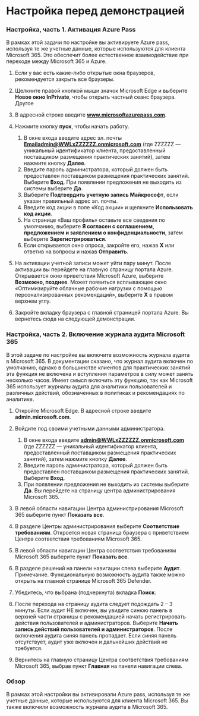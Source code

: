 ﻿---
Pre-Demo Setup:
    title: 'Настройка демонстрации'
---

# Настройка перед демонстрацией

### Настройка, часть 1. Активация Azure Pass
В рамках этой задачи по настройке вы активируете Azure pass, используя те же учетные данные, которые используются для клиента Microsoft 365.  Это обеспечит более естественное взаимодействие при переходе между Microsoft 365 и Azure.

1. Если у вас есть какие-либо открытые окна браузеров, рекомендуется закрыть все браузеры.

1. Щелкните правой кнопкой мыши значок Microsoft Edge и выберите **Новое окно InPrivate**, чтобы открыть частный сеанс браузера. Другое 

1. В адресной строке введите **www.microsoftazurepass.com**.  

1. Нажмите кнопку **пуск**, чтобы начать работу.

    1. В окне входа введите адрес эл. почты **Emailadmin@WWLxZZZZZZ.onmicrosoft.com** (где ZZZZZZ — уникальный идентификатор клиента, предоставленный поставщиком размещения практических занятий), затем нажмите кнопку **Далее**.
    1. Введите пароль администратора, который должен быть предоставлен поставщиком размещения практических занятий. Выберите **Вход**. При появлении предложения не выходить из системы выберите **Да**.
    1. Выберите **Подтвердить учетную запись Майкрософт**, если указан правильный адрес эл. почты.
    1. Введите код акции в поле «Код акции» и щелкните **Использовать код акции**.  
    1. На странице «Ваш профиль» оставьте все сведения по умолчанию, выберите **Я согласен с соглашением, предложением и заявлением о конфиденциальности**, затем выберите **Зарегистрироваться**.
    1. Если открывается окно опроса, закройте его, нажав **X** или ответив на вопросы и нажав **Отправить**.

1. На активации учетной записи может уйти пару минут.  После активации вы перейдете на главную страницу портала Azure. Открывается окно приветствия Microsoft Azure, выберите **Возможно, позднее**. Может появиться всплывающее окно «Оптимизируйте облачные рабочие нагрузки с помощью персонализированных рекомендаций», выберите **X** в правом верхнем углу.

1. Закройте вкладку браузера с главной страницей портала Azure. Вы вернетесь сюда на следующей демонстрации.

### Настройка, часть 2. Включение журнала аудита Microsoft 365
В этой задаче по настройке вы включите возможность журнала аудита в Microsoft 365.  В документации сказано, что журнал аудита включен по умолчанию, однако в большинстве клиентов для практических занятий эта функция не включена и вступления параметров в силу может занять несколько часов.  Имеет смысл включить эту функцию, так как Microsoft 365 использует журналы аудита для аналитики пользователей и различных действий, обозначенных в политиках и рекомендациях по аналитике.

1. Откройте Microsoft Edge. В адресной строке введите **admin.microsoft.com**.

1. Войдите под своими учетными данными администратора.
    1. В окне входа введите **admin@WWLxZZZZZZ.onmicrosoft.com** (где ZZZZZZ — уникальный идентификатор клиента, предоставленный поставщиком размещения практических занятий), затем нажмите кнопку **Далее**.
    1. Введите пароль администратора, который должен быть предоставлен поставщиком размещения практических занятий. Выберите **Вход**.
    1. При появлении предложения не выходить из системы выберите **Да**. Вы перейдете на страницу центра администрирования Microsoft 365.

1. В левой области навигации Центра администрирования Microsoft 365 выберите пункт **Показать все**.

1. В разделе Центры администрирования выберите **Соответствие требованиям**.  Откроется новая страница браузера с приветствием Центра соответствия требованиям Microsoft 365.  

1. В левой области навигации Центра соответствия требованиям Microsoft 365 выберите пункт **Показать все**.

1. В разделе решений на панели навигации слева выберите **Аудит**.  Примечание. Функциональную возможность аудита также можно открыть на главной странице Microsoft 365 Defender.

1. Убедитесь, что выбрана (подчеркнута) вкладка **Поиск**.

1. После перехода на страницу аудита следует подождать 2 – 3 минуты.  Если аудит НЕ включен, вы увидите синюю панель в верхней части страницы с рекомендацией начать регистрировать действия пользователей и администраторов.  Выберите **Начать запись действий пользователей и администраторов**.  После включения аудита синяя панель пропадает.  Если синяя панель отсутствует, аудит уже включен и дальнейших действий не требуется.

1. Вернитесь на главную страницу Центра соответствия требованиям Microsoft 365, выбрав пункт **Главная** на панели навигации слева.

### Обзор

В рамках этой настройки вы активировали Azure pass, используя те же учетные данные, которые используются для клиента Microsoft 365.  Вы также включили возможность журнала аудита в Microsoft 365.


